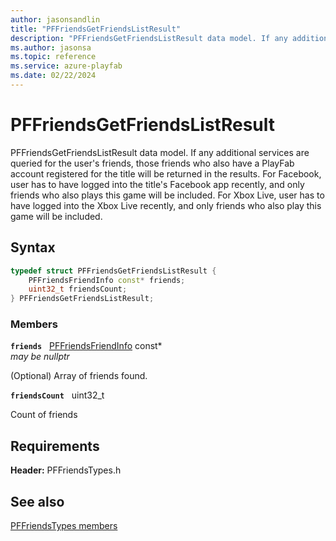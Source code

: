 ```yaml
---
author: jasonsandlin
title: "PFFriendsGetFriendsListResult"
description: "PFFriendsGetFriendsListResult data model. If any additional services are queried for the user's friends, those friends who also have a PlayFab account registered for the title will be returned in the results. For Facebook, user has to have logged into the title's Facebook app recently, and only friends who also plays this game will be included. For Xbox Live, user has to have logged into the Xbox Live recently, and only friends who also play this game will be included."
ms.author: jasonsa
ms.topic: reference
ms.service: azure-playfab
ms.date: 02/22/2024
---
```


# PFFriendsGetFriendsListResult  

PFFriendsGetFriendsListResult data model. If any additional services are queried for the user's friends, those friends who also have a PlayFab account registered for the title will be returned in the results. For Facebook, user has to have logged into the title's Facebook app recently, and only friends who also plays this game will be included. For Xbox Live, user has to have logged into the Xbox Live recently, and only friends who also play this game will be included.  

## Syntax  
  
```cpp
typedef struct PFFriendsGetFriendsListResult {  
    PFFriendsFriendInfo const* friends;  
    uint32_t friendsCount;  
} PFFriendsGetFriendsListResult;  
```
  
### Members  
  
**`friends`** &nbsp; [PFFriendsFriendInfo](pffriendsfriendinfo.md) const*  
*may be nullptr*  
  
(Optional) Array of friends found.
  
**`friendsCount`** &nbsp; uint32_t  
  
Count of friends
  
  
## Requirements  
  
**Header:** PFFriendsTypes.h
  
## See also  
[PFFriendsTypes members](../pffriendstypes_members.md)  

  
  
